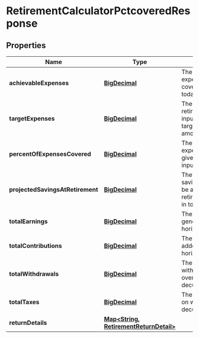
# RetirementCalculatorPctcoveredResponse

## Properties
Name | Type | Description | Notes
------------ | ------------- | ------------- | -------------
**achievableExpenses** | [**BigDecimal**](BigDecimal.md) | The annual retirement expenses that can be covered, expressed in today&#39;s dollars. | 
**targetExpenses** | [**BigDecimal**](BigDecimal.md) | The retirement_expenses input representing the target annual goal amount. | 
**percentOfExpensesCovered** | [**BigDecimal**](BigDecimal.md) | The percentage of expenses covered, given the other user inputs. | 
**projectedSavingsAtRetirement** | [**BigDecimal**](BigDecimal.md) | The total amount of savings projected to be available at retirement, expressed in today’s dollars. | 
**totalEarnings** | [**BigDecimal**](BigDecimal.md) | The total earnings generated over the horizon. | 
**totalContributions** | [**BigDecimal**](BigDecimal.md) | The total contributions added over the horizon. | 
**totalWithdrawals** | [**BigDecimal**](BigDecimal.md) | The total amount of withdrawals taken over decumulation_horizon. | 
**totalTaxes** | [**BigDecimal**](BigDecimal.md) | The total taxes paid on withdrawals over decumulation_horizon. | 
**returnDetails** | [**Map&lt;String, RetirementReturnDetail&gt;**](RetirementReturnDetail.md) |  | 




